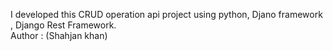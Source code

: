 I developed this CRUD operation api project using python, Djano framework , Django Rest Framework.
<br>
Author : (Shahjan khan)

